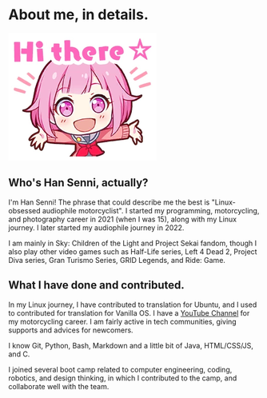 # About me, in details.

![EmuOtori](img/EmuOtori1.webp)

## Who's Han Senni, actually?

I'm Han Senni! The phrase that could describe me the best is "Linux-obsessed audiophile motorcyclist". I started my programming, motorcycling, and photography career in 2021 (when I was 15), along with my Linux journey. I later started my audiophile journey in 2022. 

I am mainly in Sky: Children of the Light and Project Sekai fandom, though I also play other video games such as Half-Life series, Left 4 Dead 2, Project Diva series, Gran Turismo Series, GRID Legends, and Ride: Game.

## What I have done and contributed.

In my Linux journey, I have contributed to translation for Ubuntu, and I used to contributed for translation for Vanilla OS. I have a [YouTube Channel](https://youtube.com/@han_ride_audio) for my motorcycling career. I am fairly active in tech communities, giving supports and advices for newcomers.

I know Git, Python, Bash, Markdown and a little bit of Java, HTML/CSS/JS, and C.

I joined several boot camp related to computer engineering, coding, robotics, and design thinking, in which I contributed to the camp, and collaborate well with the team.
